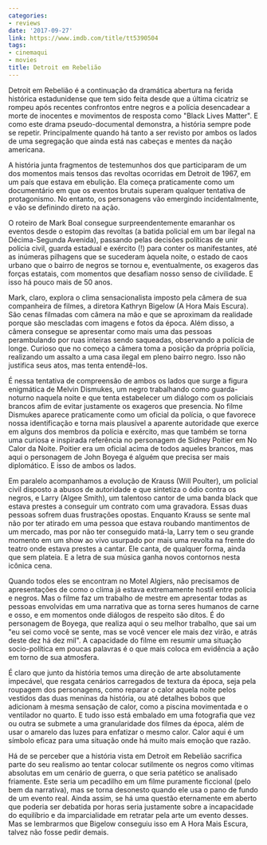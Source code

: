 ```yaml
---
categories:
- reviews
date: '2017-09-27'
link: https://www.imdb.com/title/tt5390504
tags:
- cinemaqui
- movies
title: Detroit em Rebelião
---
```


Detroit em Rebelião é a continuação da dramática abertura na ferida histórica estadunidense que tem sido feita desde que a última cicatriz se rompeu após recentes confrontos entre negros e a polícia desencadear a morte de inocentes e movimentos de resposta como "Black Lives Matter". E como este drama pseudo-documental demonstra, a história sempre pode se repetir. Principalmente quando há tanto a ser revisto por ambos os lados de uma segregação que ainda está nas cabeças e mentes da nação americana.

A história junta fragmentos de testemunhos dos que participaram de um dos momentos mais tensos das revoltas ocorridas em Detroit de 1967, em um país que estava em ebulição. Ela começa praticamente como um documentário em que os eventos brutais superam qualquer tentativa de protagonismo. No entanto, os personagens vão emergindo incidentalmente, e vão se definindo direto na ação.

O roteiro de Mark Boal consegue surpreendentemente emaranhar os eventos desde o estopim das revoltas (a batida policial em um bar ilegal na Décima-Segunda Avenida), passando pelas decisões políticas de unir polícia civil, guarda estadual e exército (!) para conter os manifestantes, até as inúmeras pilhagens que se sucederam àquela noite, o estado de caos urbano que o bairro de negros se tornou e, eventualmente, os exageros das forças estatais, com momentos que desafiam nosso senso de civilidade. E isso há pouco mais de 50 anos.

Mark, claro, explora o clima sensacionalista imposto pela câmera de sua companheira de filmes, a diretora Kathryn Bigelow (A Hora Mais Escura). São cenas filmadas com câmera na mão e que se aproximam da realidade porque são mescladas com imagens e fotos da época. Além disso, a câmera consegue se apresentar como mais uma das pessoas perambulando por ruas inteiras sendo saqueadas, observando a polícia de longe. Curioso que no começo a câmera toma a posição da própria polícia, realizando um assalto a uma casa ilegal em pleno bairro negro. Isso não justifica seus atos, mas tenta entendê-los.

É nessa tentativa de compreensão de ambos os lados que surge a figura enigmática de Melvin Dismukes, um negro trabalhando como guarda-noturno naquela noite e que tenta estabelecer um diálogo com os policiais brancos afim de evitar justamente os exageros que presencia. No filme Dismukes aparece praticamente como um oficial da polícia, o que favorece nossa identificação e torna mais plausível a aparente autoridade que exerce em alguns dos membros da polícia e exército, mas que também se torna uma curiosa e inspirada referência no personagem de Sidney Poitier em No Calor da Noite. Poitier era um oficial acima de todos aqueles brancos, mas aqui o personagem de John Boyega é alguém que precisa ser mais diplomático. E isso de ambos os lados.

Em paralelo acompanhamos a evolução de Krauss (Will Poulter), um policial civil disposto a abusos de autoridade e que sintetiza o ódio contra os negros, e Larry (Algee Smith), um talentoso cantor de uma banda black que estava prestes a conseguir um contrato com uma gravadora. Essas duas pessoas sofrem duas frustrações opostas. Enquanto Krauss se sente mal não por ter atirado em uma pessoa que estava roubando mantimentos de um mercado, mas por não ter conseguido matá-la, Larry tem o seu grande momento em um show ao vivo usurpado por mais uma revolta na frente do teatro onde estava prestes a cantar. Ele canta, de qualquer forma, ainda que sem plateia. E a letra de sua música ganha novos contornos nesta icônica cena.

Quando todos eles se encontram no Motel Algiers, não precisamos de apresentações de como o clima já estava extremamente hostil entre polícia e negros. Mas o filme faz um trabalho de mestre em apresentar todas as pessoas envolvidas em uma narrativa que as torna seres humanos de carne e osso, e em momentos onde diálogos de respeito são ditos. É do personagem de Boyega, que realiza aqui o seu melhor trabalho, que sai um "eu sei como você se sente, mas se você vencer ele mais dez virão, e atrás deste dez há dez mil". A capacidade do filme em resumir uma situação socio-política em poucas palavras é o que mais coloca em evidência a ação em torno de sua atmosfera.

É claro que junto da história temos uma direção de arte absolutamente impecável, que resgata cenários carregados de textura da época, seja pela roupagem dos personagens, como reparar o calor aquela noite pelos vestidos das duas meninas da história, ou até detalhes bobos que adicionam à mesma sensação de calor, como a piscina movimentada e o ventilador no quarto. E tudo isso está embalado em uma fotografia que vez ou outra se submete a uma granularidade dos filmes da época, além de usar o amarelo das luzes para enfatizar o mesmo calor. Calor aqui é um símbolo eficaz para uma situação onde há muito mais emoção que razão.

Há de se perceber que a história vista em Detroit em Rebelião sacrifica parte do seu realismo ao tentar colocar sutilmente os negros como vítimas absolutas em um cenário de guerra, o que seria patético se analisado friamente. Este seria um pecadilho em um filme puramente ficcional (pelo bem da narrativa), mas se torna desonesto quando ele usa o pano de fundo de um evento real. Ainda assim, se há uma questão eternamente em aberto que poderia ser debatida por horas seria justamente sobre a incapacidade do equilíbrio e da imparcialidade em retratar pela arte um evento desses. Mas se lembrarmos que Bigelow conseguiu isso em A Hora Mais Escura, talvez não fosse pedir demais.
